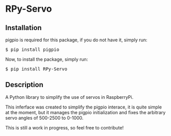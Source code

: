 # RPy-Servo

## Installation

pigpio is required for this package, if you do not have it, simply run:
<pre>$ pip install pigpio </pre>

Now, to install the package, simply run:
<pre>$ pip install RPy-Servo </pre>

## Description

A Python library to simplify the use of servos in RaspberryPi.

This inferface was created to simplify the pigpio interace, it is quite simple at the moment, but it manages the pigpio initialization and fixes the arbitrary servo angles of 500-2500 to 0-1000.

This is still a work in progress, so feel free to contribute!
